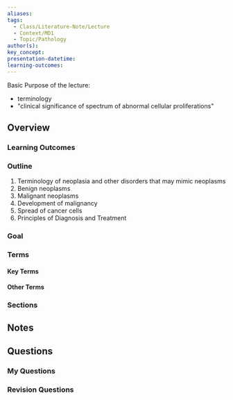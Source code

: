 ```yaml
---
aliases: 
tags:
  - Class/Literature-Note/Lecture
  - Context/MD1
  - Topic/Pathology
author(s): 
key_concept: 
presentation-datetime: 
learning-outcomes:
---
```


Basic Purpose of the lecture:
- terminology
- "clinical significance of spectrum of abnormal cellular proliferations"
## Overview
### Learning Outcomes

### Outline
1. Terminology of neoplasia and other disorders that may mimic neoplasms
2. Benign neoplasms
3. Malignant neoplasms
4. Development of malignancy
5. Spread of cancer cells
6. Principles of Diagnosis and Treatment
### Goal

### Terms
#### Key Terms

#### Other Terms

### Sections


## Notes


## Questions

### My Questions
### Revision Questions




